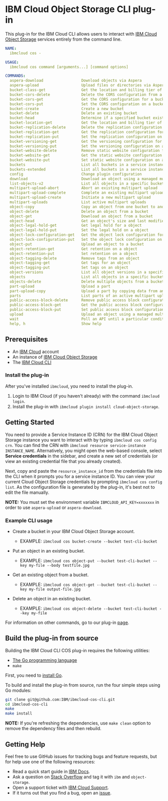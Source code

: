 # IBM Cloud Object Storage CLI plug-in

This plug-in for the IBM Cloud CLI allows users to interact with [IBM Cloud Object Storage][ibm-cos] services entirely from the command line.

```yaml
NAME:
  ibmcloud cos -

USAGE:
  ibmcloud cos command [arguments...] [command options]

COMMANDS:
  aspera-download                 Download objects via Aspera
  aspera-upload                   Upload files or directories via Aspera
  bucket-class-get                Get the location and billing tier of a bucket
  bucket-cors-delete              Delete the CORS configuration from a bucket
  bucket-cors-get                 Get the CORS configuration for a bucket
  bucket-cors-put                 Set the CORS configuration on a bucket
  bucket-create                   Create a new bucket
  bucket-delete                   Delete an existing bucket
  bucket-head                     Determine if a specified bucket exists in the target region
  bucket-location-get             Get the location and billing tier of a bucket
  bucket-replication-delete       Delete the replication configuration from a bucket
  bucket-replication-get          Get the replication configuration for a bucket
  bucket-replication-put          Set the replication configuration on a bucket
  bucket-versioning-get           Get the versioning configuration for a bucket
  bucket-versioning-put           Set the versioning configuration on a bucket
  bucket-website-delete           Remove static website configuration from a bucket
  bucket-website-get              Get the static website configuration on a bucket
  bucket-website-put              Set static website configuration on a bucket
  buckets                         List all buckets in a service instance
  buckets-extended                List all buckets in a service instance and their provisioning codes
  config                          Change plugin configuration
  download                        Download an object using a managed multipart transfer
  list-objects-v2                 List all objects in a specific bucket
  multipart-upload-abort          Abort an existing multipart upload
  multipart-upload-complete       Complete an existing multipart upload
  multipart-upload-create         Initiate a new multipart upload
  multipart-uploads               List active multipart uploads
  object-copy                     Copy an object from one bucket to another
  object-delete                   Delete an object from a bucket
  object-get                      Download an object from a bucket
  object-head                     Get an object's size and last modified date
  object-legal-hold-get           Get legal hold for a object
  object-legal-hold-put           Set the legal hold on a object
  object-lock-configuration-get   Get the object lock configuration for a bucket
  object-lock-configuration-put   Set the object lock configuration on a bucket
  object-put                      Upload an object to a bucket
  object-retention-get            Get retention on a object
  object-retention-put            Set retention on a object
  object-tagging-delete           Remove tags from an object
  object-tagging-get              Get tags for an object
  object-tagging-put              Set tags on an object
  object-versions                 List all object versions in a specific bucket
  objects                         List all objects in a specific bucket
  objects-delete                  Delete multiple objects from a bucket
  part-upload                     Upload a part
  part-upload-copy                Upload a part by copying data from an existing object
  parts                           List parts of an active multipart upload
  public-access-block-delete      Remove public access block configuration from a bucket
  public-access-block-get         Get the public access block configuration on a bucket
  public-access-block-put         Set public access block configuration on a bucket
  upload                          Upload an object using a managed multipart transfer
  wait                            Poll an API until a particular condition is satisfied
  help, h                         Show help
```

## Prerequisites

- An [IBM Cloud][ibm-cloud] account
- An instance of [IBM Cloud Object Storage][cos-docs]
- The [IBM Cloud CLI][ibmcloud-cli-install]

### Install the plug-in

After you've installed `ibmcloud`, you need to install the plug-in.

1. Login to IBM Cloud (if you haven't already) with the command `ibmcloud login`.
2. Install the plug-in with `ibmcloud plugin install cloud-object-storage`.

## Getting Started

You need to provide a Service Instance ID (CRN) for the IBM Cloud Object Storage instance you want to interact with by typing `ibmcloud cos config crn`. You can find the CRN with `ibmcloud resource service-instance INSTANCE_NAME`.  Alternatively, you might open the web-based console, select **Service credentials** in the sidebar, and create a new set of credentials (or view an existing credential file that you already created).

Next, copy and paste the `resource_instance_id` from the credentials file into the CLI when it prompts you for a service instance ID. You can view your current Cloud Object Storage credentials by prompting `ibmcloud cos config list`. As the configuration file is generated by the plug-in, it's best not to edit the file manually.

**NOTE:** You must set the environment variable `IBMCLOUD_API_KEY=xxxxxxx` in order to use `aspera-upload` or `aspera-download`.

### Example CLI usage

- Create a bucket in your IBM Cloud Object Storage account.
  - EXAMPLE: `ibmcloud cos bucket-create --bucket test-cli-bucket`

- Put an object in an existing bucket.
  - EXAMPLE: `ibmcloud cos object-put --bucket test-cli-bucket --key my-file --body testfile.jpg`

- Get an existing object from a bucket.
  - EXAMPLE: `ibmcloud cos object-get --bucket test-cli-bucket --key my-file output-file.jpg`

- Delete an object in an existing bucket.
  - EXAMPLE: `ibmcloud cos object-delete --bucket test-cli-bucket --key my-file`

For information on other commands, go to our plug-in [page](https://cloud.ibm.com/docs/cloud-object-storage-cli-plugin?topic=cloud-object-storage-cli-ic-use-the-ibm-cli).

## Build the plug-in from source

Building the IBM Cloud CLI COS plug-in requires the following utilities:

- [The Go programming language][golang]
- `make`

First, you need to [install Go][go-install].

To build and install the plug-in from source, run the four simple steps using Go modules:

```sh
git clone git@github.com:IBM/ibmcloud-cos-cli.git
cd ibmcloud-cos-cli
make
make install
```

**NOTE:** If you're refreshing the dependencies, use ```make clean``` option to remove the dependency files and then rebuild.

## Getting Help

Feel free to use GitHub issues for tracking bugs and feature requests, but for help use one of the following resources:

- Read a quick start guide in [IBM Docs](https://cloud.ibm.com/docs/cloud-object-storage-cli-plugin).
- Ask a question on [Stack Overflow](https://stackoverflow.com/) and tag it with `ibm` and `object-storage`.
- Open a support ticket with [IBM Cloud Support](https://cloud.ibm.com/unifiedsupport/supportcenter).
- If it turns out that you find a bug, open an [issue](https://github.com/IBM/ibmcloud-cos-cli/issues/new).

[ibm-cos]: https://cloud.ibm.com/catalog/services/cloud-object-storage
[ibmcloud-cli-install]: https://cloud.ibm.com/docs/cli?topic=cloud-cli-ibmcloud_cli
[go-install]: https://golang.org/doc/install
[golang]: https://golang.org/
[cos-docs]: https://cloud.ibm.com/docs/services/cloud-object-storage?topic=cloud-object-storage-getting-started
[ibm-cloud]: https://cloud.ibm.com

